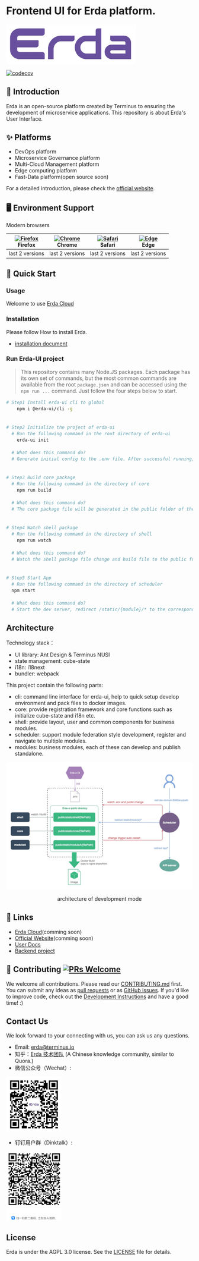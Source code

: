 # Frontend UI for Erda platform.

<div>
  <img src="./docs/files/logo.jpg" alt="logo" width="350">
</div>

[![codecov](https://codecov.io/gh/erda-project/erda-ui/branch/master/graph/badge.svg)](https://codecov.io/gh/erda-project/erda-ui)

## 📣 Introduction

Erda is an open-source platform created by Terminus to ensuring the development of microservice applications.
This repository is about Erda's User Interface.

## ✨ Platforms

- DevOps platform
- Microservice Governance platform
- Multi-Cloud Management platform
- Edge computing platform
- Fast-Data platform(open source soon)

For a detailed introduction, please check the [official website](https://www.erda.cloud).

## 🖥 Environment Support

Modern browsers

| [<img src="https://raw.githubusercontent.com/alrra/browser-logos/master/src/firefox/firefox_48x48.png" alt="Firefox" width="24px" height="24px" />](http://godban.github.io/browsers-support-badges/)<br>Firefox | [<img src="https://raw.githubusercontent.com/alrra/browser-logos/master/src/chrome/chrome_48x48.png" alt="Chrome" width="24px" height="24px" />](http://godban.github.io/browsers-support-badges/)<br>Chrome | [<img src="https://raw.githubusercontent.com/alrra/browser-logos/master/src/safari/safari_48x48.png" alt="Safari" width="24px" height="24px" />](http://godban.github.io/browsers-support-badges/)<br>Safari | [<img src="https://raw.githubusercontent.com/alrra/browser-logos/master/src/edge/edge_48x48.png" alt="Edge" width="24px" height="24px" />](http://godban.github.io/browsers-support-badges/)<br>Edge |
| ---------------------------------------------------------------------------------------------------------------------------------------------------------------------------------------------------------------- | ------------------------------------------------------------------------------------------------------------------------------------------------------------------------------------------------------------ | ------------------------------------------------------------------------------------------------------------------------------------------------------------------------------------------------------------ | ---------------------------------------------------------------------------------------------------------------------------------------------------------------------------------------------------- |
| last 2 versions                                                                                                                                                                                                  | last 2 versions                                                                                                                                                                                              | last 2 versions                                                                                                                                                                                              | last 2 versions                                                                                                                                                                                      |

## 🚀 Quick Start

### Usage

Welcome to use [Erda Cloud](https://erda.cloud)

### Installation

Please follow How to install Erda.

- [installation document](https://github.com/erda-project/erda/blob/9c904121313821d2b9f7ba15eeebb9286216c4a5/docs/guides/deploy/How-to-install-the-Erda.md)

### Run Erda-UI project

> This repository contains many Node.JS packages. Each package has its own set of commands, but the most common commands are available from the root `package.json` and can be accessed using the `npm run ...` command. Just follow the four steps below to start.

```bash
# Step1 Install erda-ui cli to global
	npm i @erda-ui/cli -g


# Step2 Initialize the project of erda-ui
  # Run the following command in the root directory of erda-ui
	erda-ui init

  # What does this command do?
  # Generate initial config to the .env file. After successful running, the .env configuration file will be generated in the root directory of erda-ui.


# Step3 Build core package
  # Run the following command in the directory of core
	npm run build

  # What does this command do?
  # The core package file will be generated in the public folder of the root directory, and static files will be read from that directory in development mode.


# Step4 Watch shell package
  # Run the following command in the directory of shell
	npm run watch

  # What does this command do?
  # Watch the shell package file change and build file to the public folder of the root directory.


# Step5 Start App
  # Run the following command in the directory of scheduler
  npm start

  # What does this command do?
  # Start the dev server, redirect /static/{module}/* to the corresponding module folder in public folder based on the .env file, and redirect /api/* to api server.
```

## Architecture

Technology stack：

- UI library: Ant Design & Terminus NUSI
- state management: cube-state
- i18n: i18next
- bundler: webpack

This project contain the following parts:

- cli: command line interface for erda-ui, help to quick setup develop environment and pack files to docker images.
- core: provide registration framework and core functions such as initialize cube-state and i18n etc.
- shell: provide layout, user and common components for business modules.
- scheduler: support module federation style development, register and navigate to multiple modules.
- modules: business modules, each of these can develop and publish standalone.

![architecture](./docs/files/architecture.jpg)

<div align="center">
architecture of development mode
</div>

## 🔗 Links

- [Erda Cloud](https://erda.cloud)(comming soon)
- [Official Website](https://www.erda.cloud)(comming soon)
- [User Docs](https://erda-docs.app.terminus.io/)
- [Backend project](https://github.com/erda-project/erda)

## 🤝 Contributing [![PRs Welcome](https://img.shields.io/badge/PRs-welcome-brightgreen.svg?style=flat-square)](http://makeapullrequest.com)

We welcome all contributions. Please read our [CONTRIBUTING.md](https://github.com/erda-project/erda-ui/blob/master/.github/CONTRIBUTING.md) first. You can submit any ideas as [pull requests](https://github.com/erda-project/erda-ui/pulls) or as [GitHub issues](https://github.com/erda-project/erda-ui/issues?template=bug-template). If you'd like to improve code, check out the [Development Instructions](https://github.com/erda-project/erda-ui/wiki/Development) and have a good time! :)

## Contact Us

We look forward to your connecting with us, you can ask us any questions.

- Email: erda@terminus.io
- 知乎：[Erda 技术团队](https://www.zhihu.com/people/erda-project) (A Chinese knowledge community, similar to Quora.)
- 微信公众号（Wechat）:

<div align="left">
	<img src="https://raw.githubusercontent.com/erda-project/erda/develop/docs/assets/wechat-small.jpg" alt="Wechat" width="150">
</div>

- 钉钉用户群（Dinktalk）:

<div align="left">
	<img src="https://raw.githubusercontent.com/erda-project/erda/develop/docs/assets/dingtalk.png" alt="Dingtalk" width="150">
</div>

## License

Erda is under the AGPL 3.0 license. See the [LICENSE](/LICENSE) file for details.

